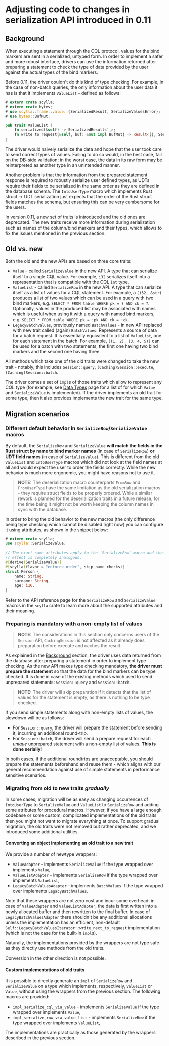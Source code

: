 # Adjusting code to changes in serialization API introduced in 0.11

## Background

When executing a statement through the CQL protocol, values for the bind markers are sent in a serialized, untyped form. In order to implement a safer and more robust interface, drivers can use the information returned after preparing a statement to check the type of data provided by the user against the actual types of the bind markers.

Before 0.11, the driver couldn't do this kind of type checking. For example, in the case of non-batch queries, the only information about the user data it has is that it implements `ValueList` - defined as follows:

```rust
# extern crate scylla;
# extern crate bytes;
# use scylla::frame::value::{SerializedResult, SerializeValuesError};
# use bytes::BufMut;

pub trait ValueList {
    fn serialized(&self) -> SerializedResult<'_>;
    fn write_to_request(&self, buf: &mut impl BufMut) -> Result<(), SerializeValuesError>;
}
```

The driver would naively serialize the data and hope that the user took care to send correct types of values. Failing to do so would, in the best case, fail on the DB-side validation; in the worst case, the data in its raw form may be reinterpreted as another type in an unintended manner.

Another problem is that the information from the prepared statement response is required to robustly serialize user defined types, as UDTs require their fields to be serialized in the same order as they are defined in the database schema. The `IntoUserType` macro which implements Rust struct -> UDT serialization just expects that the order of the Rust struct fields matches the schema, but ensuring this can be very cumbersome for the users.

In version 0.11, a new set of traits is introduced and the old ones are deprecated. The new traits receive more information during serialization such as names of the column/bind markers and their types, which allows to fix the issues mentioned in the previous section.

## Old vs. new

Both the old and the new APIs are based on three core traits:

- `Value` - called `SerializeValue` in the new API. A type that can serialize itself to a single CQL value. For example, `i32` serializes itself into a representation that is compatible with the CQL `int` type.
- `ValueList` - called `SerializeRow` in the new API. A type that can serialize itself as a list of values for a CQL statement. For example, a `(i32, &str)` produces a list of two values which can be used in a query with two bind markers, e.g. `SELECT * FROM table WHERE pk = ? AND ck = ?`. Optionally, values in the produced list may be associated with names which is useful when using it with a query with named bind markers, e.g. `SELECT * FROM table WHERE pk = :pk AND ck = :ck`.
- `LegacyBatchValues`, previously named `BatchValues` - in new API replaced with new trait called (again) `BatchValues`.  Represents a source of data for a batch request. It is essentially equivalent to a list of `ValueList`, one for each statement in the batch. For example, `((1, 2), (3, 4, 5))` can be used for a batch with two statements, the first one having two bind markers and the second one having three.

All methods which take one of the old traits were changed to take the new trait - notably, this includes `Session::query`, `(Caching)Session::execute`, `(Caching)Session::batch`.

The driver comes a set of `impl`s of those traits which allow to represent any CQL type (for example, see [Data Types](../data-types/data-types.md) page for a list of for which `Value` and `SerializeValue` is implemented). If the driver implements an old trait for some type, then it also provides implements the new trait for the same type.

## Migration scenarios

### Different default behavior in `SerializeRow`/`SerializeValue` macros

By default, the `SerializeRow` and `SerializeValue` **will match the fields in the Rust struct by name to bind marker names** (in case of `SerializeRow`) **or UDT field names** (in case of `SerializeValue`). This is different from the old `ValueList` and `IntoUserType` macros which did not look at the field names at all and would expect the user to order the fields correctly. While the new behavior is much more ergonomic, you might have reasons not to use it.

> **NOTE:**  The deserialization macro counterparts `FromRow` and `FromUserType` have the same limitation as the old serialization macros - they require struct fields to be properly ordered. While a similar rework is planned for the deserialization traits in a future release, for the time being it might not be worth keeping the column names in sync with the database.

In order to bring the old behavior to the new macros (the only difference being type checking which cannot be disabled right now) you can configure it using attributes, as shown in the snippet below:

```rust
# extern crate scylla;
use scylla::SerializeValue;

// The exact same attributes apply to the `SerializeRow` macro and their
// effect is completely analogous.
#[derive(SerializeValue)]
#[scylla(flavor = "enforce_order", skip_name_checks)]
struct Person {
    name: String,
    surname: String,
    age: i16,
}
```

Refer to the API reference page for the `SerializeRow` and `SerializeValue` macros in the `scylla` crate to learn more about the supported attributes and their meaning.

### Preparing is mandatory with a non-empty list of values

> **NOTE:** The considerations in this section only concerns users of the `Session` API, `CachingSession` is not affected as it already does preparation before execute and caches the result.

As explained in the [Background](#background) section, the driver uses data returned from the database after preparing a statement in order to implement type checking. As the new API makes type checking mandatory, **the driver must prepare the statement** so that the data for the bind markers can be type checked. It is done in case of the existing methods which used to send unprepared statements: `Session::query` and `Session::batch`.

> **NOTE:** The driver will skip preparation if it detects that the list of values for the statement is empty, as there is nothing to be type checked.

If you send simple statements along with non-empty lists of values, the slowdown will be as follows:

- For `Session::query`, the driver will prepare the statement before sending it, incurring an additional round-trip.
- For `Session::batch`, the driver will send a prepare request for each *unique* unprepared statement with a non-empty list of values. **This is done serially!** 

In both cases, if the additional roundtrips are unacceptable, you should prepare the statements beforehand and reuse them - which aligns with our general recommendation against use of simple statements in performance sensitive scenarios.

### Migrating from old to new traits *gradually*

In some cases, migration will be as easy as changing occurrences of `IntoUserType` to `SerializeValue` and `ValueList` to `SerializeRow` and adding some atributes for procedural macros. However, if you have a large enough codebase or some custom, complicated implementations of the old traits then you might not want to migrate everything at once. To support gradual migration, the old traits were not removed but rather deprecated, and we introduced some additional utilities.

#### Converting an object implementing an old trait to a new trait

We provide a number of newtype wrappers:

- `ValueAdapter` - implements `SerializeValue` if the type wrapped over implements `Value`,
- `ValueListAdapter` - implements `SerializeRow` if the type wrapped over implements `ValueList`,
- `LegacyBatchValuesAdapter` - implements `BatchValues` if the type wrapped over implements `LegacyBatchValues`.

Note that these wrappers are not zero cost and incur some overhead: in case of `ValueAdapter` and `ValueListAdapter`, the data is first written into a newly allocated buffer and then rewritten to the final buffer. In case of `LegacyBatchValuesAdapter` there shouldn't be any additional allocations unless the implementation has an efficient, non-default `Self::LegacyBatchValuesIterator::write_next_to_request` implementation (which is not the case for the built-in `impl`s).

Naturally, the implementations provided by the wrappers are not type safe as they directly use methods from the old traits.

Conversion in the other direction is not possible.

#### Custom implementations of old traits

It is possible to directly generate an `impl` of `SerializeRow` and `SerializeValue` on a type which implements, respectively, `ValueList` or `Value`, without using the wrappers from the previous section. The following macros are provided:

- `impl_serialize_cql_via_value` - implements `SerializeValue` if the type wrapped over implements `Value`,
- `impl_serialize_row_via_value_list` - implements `SerializeRow` if the type wrapped over implements `ValueList`,

The implementations are practically as those generated by the wrappers described in the previous section.
